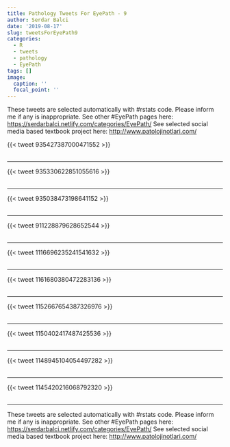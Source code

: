 ```yaml
---
title: Pathology Tweets For EyePath - 9
author: Serdar Balci
date: '2019-08-17'
slug: tweetsForEyePath9
categories:
  - R
  - tweets
  - pathology
  - EyePath
tags: []
image:
  caption: ''
  focal_point: ''
---
```



These tweets are selected automatically with #rstats code. Please inform me if any is inappropriate.
See other #EyePath pages here: https://serdarbalci.netlify.com/categories/EyePath/ 
See selected social media based textbook project here: http://www.patolojinotlari.com/

{{< tweet 935427387000471552 >}}
<br>
<br>
<hr>
{{< tweet 935330622851055616 >}}
<br>
<br>
<hr>
{{< tweet 935038473198641152 >}}
<br>
<br>
<hr>
{{< tweet 911228879628652544 >}}
<br>
<br>
<hr>
{{< tweet 1116696235241541632 >}}
<br>
<br>
<hr>
{{< tweet 1161680380472283136 >}}
<br>
<br>
<hr>
{{< tweet 1152667654387326976 >}}
<br>
<br>
<hr>
{{< tweet 1150402417487425536 >}}
<br>
<br>
<hr>
{{< tweet 1148945104054497282 >}}
<br>
<br>
<hr>
{{< tweet 1145420216068792320 >}}
<br>
<br>
<hr>


These tweets are selected automatically with #rstats code. Please inform me if any is inappropriate.
See other #EyePath pages here: https://serdarbalci.netlify.com/categories/EyePath/ 
See selected social media based textbook project here: http://www.patolojinotlari.com/

